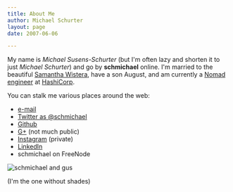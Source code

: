 ```yaml
---
title: About Me
author: Michael Schurter
layout: page
date: 2007-06-06

---
```

My name is _Michael Susens-Schurter_ (but I'm often lazy and shorten it to just
_Michael Schurter_) and go by **schmichael** online. I'm married to the
beautiful [Samantha Wistera][1], have a son August, and am currently a [Nomad
engineer][7] at [HashiCorp][2].

You can stalk me various places around the web:

  * [e-mail][3]
  * [Twitter as @schmichael][4]
  * [Github][10]
  * [G+][5] (not much public)
  * [Instagram][9] (private)
  * [LinkedIn][6]
  * schmichael on FreeNode


![schmichael and gus][8]

(I'm the one without shades)

 [1]: https://twitter.com/samwistera
 [2]: https://hashicorp.com/
 [3]: mailto:m+blog@schmichael.com
 [4]: https://twitter.com/schmichael
 [5]: https://plus.google.com/+MichaelSchurter
 [6]: https://www.linkedin.com/in/michaelschurter
 [7]: https://www.nomadproject.io/
 [8]: http://blog.schmichael.com/static/2017-02-wa.jpg
 [9]: https://www.instagram.com/schmichael0/
 [10]: https://github.com/schmichael
